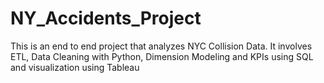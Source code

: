 # NY_Accidents_Project
This is an end to end project that analyzes NYC Collision Data. It involves ETL, Data Cleaning with Python, Dimension Modeling and KPIs using SQL and visualization using Tableau
